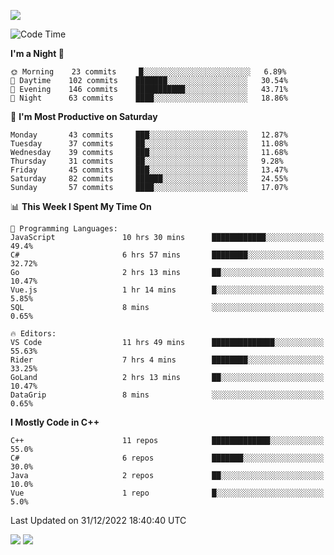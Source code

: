![](https://komarev.com/ghpvc/?username=lilpidgey&color=red)
<!--START_SECTION:waka-->
![Code Time](http://img.shields.io/badge/Code%20Time-1%2C447%20hrs%2040%20mins-blue)

**I'm a Night 🦉** 

```text
🌞 Morning    23 commits     █░░░░░░░░░░░░░░░░░░░░░░░░   6.89% 
🌆 Daytime    102 commits    ███████░░░░░░░░░░░░░░░░░░   30.54% 
🌃 Evening    146 commits    ███████████░░░░░░░░░░░░░░   43.71% 
🌙 Night      63 commits     ████░░░░░░░░░░░░░░░░░░░░░   18.86%

```
📅 **I'm Most Productive on Saturday** 

```text
Monday       43 commits     ███░░░░░░░░░░░░░░░░░░░░░░   12.87% 
Tuesday      37 commits     ██░░░░░░░░░░░░░░░░░░░░░░░   11.08% 
Wednesday    39 commits     ███░░░░░░░░░░░░░░░░░░░░░░   11.68% 
Thursday     31 commits     ██░░░░░░░░░░░░░░░░░░░░░░░   9.28% 
Friday       45 commits     ███░░░░░░░░░░░░░░░░░░░░░░   13.47% 
Saturday     82 commits     ██████░░░░░░░░░░░░░░░░░░░   24.55% 
Sunday       57 commits     ████░░░░░░░░░░░░░░░░░░░░░   17.07%

```


📊 **This Week I Spent My Time On** 

```text
💬 Programming Languages: 
JavaScript               10 hrs 30 mins      ████████████░░░░░░░░░░░░░   49.4% 
C#                       6 hrs 57 mins       ████████░░░░░░░░░░░░░░░░░   32.72% 
Go                       2 hrs 13 mins       ██░░░░░░░░░░░░░░░░░░░░░░░   10.47% 
Vue.js                   1 hr 14 mins        █░░░░░░░░░░░░░░░░░░░░░░░░   5.85% 
SQL                      8 mins              ░░░░░░░░░░░░░░░░░░░░░░░░░   0.65%

🔥 Editors: 
VS Code                  11 hrs 49 mins      ██████████████░░░░░░░░░░░   55.63% 
Rider                    7 hrs 4 mins        ████████░░░░░░░░░░░░░░░░░   33.25% 
GoLand                   2 hrs 13 mins       ██░░░░░░░░░░░░░░░░░░░░░░░   10.47% 
DataGrip                 8 mins              ░░░░░░░░░░░░░░░░░░░░░░░░░   0.65%

```

**I Mostly Code in C++** 

```text
C++                      11 repos            █████████████░░░░░░░░░░░░   55.0% 
C#                       6 repos             ███████░░░░░░░░░░░░░░░░░░   30.0% 
Java                     2 repos             ██░░░░░░░░░░░░░░░░░░░░░░░   10.0% 
Vue                      1 repo              █░░░░░░░░░░░░░░░░░░░░░░░░   5.0%

```



 Last Updated on 31/12/2022 18:40:40 UTC
<!--END_SECTION:waka-->
![](https://hit.yhype.me/github/profile?user_id=42968544)
![](https://komarev.com/ghpvc/?lilpidgey)
